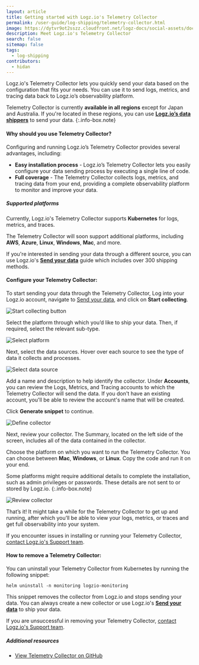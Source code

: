 ```yaml
---
layout: article
title: Getting started with Logz.io's Telemetry Collector
permalink: /user-guide/log-shipping/telemetry-collector.html
image: https://dytvr9ot2sszz.cloudfront.net/logz-docs/social-assets/docs-social.jpg
description: Meet Logz.io's Telemetry Collector
search: false
sitemap: false
tags:
  - log-shipping
contributors:
  - hidan
---
```


Logz.io's Telemetry Collector lets you quickly send your data based on the configuration that fits your needs. You can use it to send logs, metrics, and tracing data back to Logz.io’s observability platform. 


Telemetry Collector is currently **available in all regions** except for Japan and Australia. If you're located in these regions, you can use **[Logz.io’s data shippers](https://app.logz.io/#/dashboard/send-your-data?tag=all&collection=all)** to send your data.
{:.info-box.note}

#### Why should you use Telemetry Collector?

Configuring and running Logz.io’s Telemetry Collector provides several advantages, including:

* **Easy installation process** - Logz.io’s Telemetry Collector lets you easily configure your data sending process by executing a single line of code.
* **Full coverage** - The Telemetry Collector collects logs, metrics, and tracing data from your end, providing a complete observability platform to monitor and improve your data.

##### Supported platforms

Currently, Logz.io's Telemetry Collector supports **Kubernetes** for logs, metrics, and traces.

The Telemetry Collector will soon support additional platforms, including **AWS**, **Azure**, **Linux**, **Windows**, **Mac**, and more.

If you're interested in sending your data through a different source, you can use Logz.io's **[Send your data](https://app.logz.io/#/dashboard/send-your-data?tag=all&collection=all)** guide which includes over 300 shipping methods.


#### Configure your Telemetry Collector:

<!--Only account admins can configure and send data to Logz.io
{:.info-box.note} -->

To start sending your data through the Telemetry Collector, Log into your Logz.io account, navigate to [Send your data](https://app.logz.io/#/dashboard/send-your-data), and click on **Start collecting**.


![Start collecting button](https://dytvr9ot2sszz.cloudfront.net/logz-docs/telemetry-agent/start-collecting-focus.png)


Select the platform through which you’d like to ship your data. Then, if required, select the relevant sub-type.

![Select platform](https://dytvr9ot2sszz.cloudfront.net/logz-docs/telemetry-agent/select-platform.png)

Next, select the data sources. Hover over each source to see the type of data it collects and processes.

![Select data source](https://dytvr9ot2sszz.cloudfront.net/logz-docs/telemetry-agent/select-data-source-hover.png)

Add a name and description to help identify the collector. Under **Accounts**, you can review the Logs, Metrics, and Tracing accounts to which the Telemetry Collector will send the data. If you don't have an existing account, you'll be able to review the account's name that will be created.

Click **Generate snippet** to continue.

![Define collector](https://dytvr9ot2sszz.cloudfront.net/logz-docs/telemetry-agent/define-details.png)

Next, review your collector. The Summary, located on the left side of the screen, includes all of the data contained in the collector.

Choose the platform on which you want to run the Telemetry Collector. You can choose between **Mac**, **Windows**, or **Linux**. Copy the code and run it on your end.

Some platforms might require additional details to complete the installation, such as admin privileges or passwords. These details are not sent to or stored by Logz.io.
{:.info-box.note}

![Review collector](https://dytvr9ot2sszz.cloudfront.net/logz-docs/telemetry-agent/review-collector.png)

That’s it! It might take a while for the Telemetry Collector to get up and running, after which you’ll be able to view your logs, metrics, or traces and get full observability into your system.

If you encounter issues in installing or running your Telemetry Collector, [contact Logz.io's Support team](mailto:help@logz.io).

#### How to remove a Telemetry Collector:

You can uninstall your Telemetry Collector from Kubernetes by running the following snippet:

`helm uninstall -n monitoring logzio-monitoring`

This snippet removes the collector from Logz.io and stops sending your data. You can always create a new collector or use Logz.io's **[Send your data](https://app.logz.io/#/dashboard/send-your-data)** to ship your data.

If you are unsuccessful in removing your Telemetry Collector, [contact Logz.io's Support team](mailto:help@logz.io).


##### Additional resources

* [View Telemetry Collector on GitHub](https://github.com/logzio/logzio-agent-manifest)
